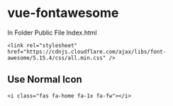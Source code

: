 # vue-fontawesome

In Folder Public File Index.html

```
<link rel="stylesheet" href="https://cdnjs.cloudflare.com/ajax/libs/font-awesome/5.15.4/css/all.min.css" />
``` 

## Use Normal Icon

```
<i class="fas fa-home fa-1x fa-fw"></i>
```
